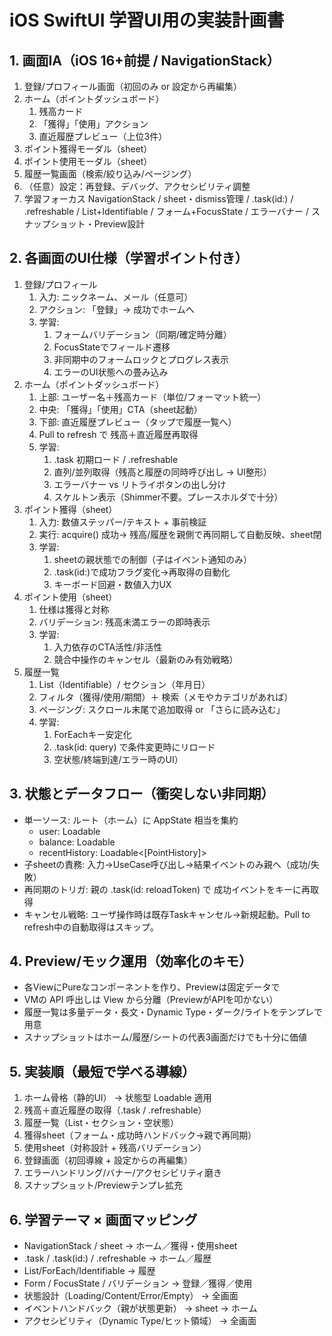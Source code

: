 # iOS SwiftUI 学習UI用の実装計画書

## 1. 画面IA（iOS 16+前提 / NavigationStack）
1. 登録/プロフィール画面（初回のみ or 設定から再編集）
2. ホーム（ポイントダッシュボード）
   1. 残高カード
   2. 「獲得」「使用」アクション
   3. 直近履歴プレビュー（上位3件）
3. ポイント獲得モーダル（sheet）
4. ポイント使用モーダル（sheet）
5. 履歴一覧画面（検索/絞り込み/ページング）
6. （任意）設定：再登録、デバッグ、アクセシビリティ調整
7. 学習フォーカス
  NavigationStack / sheet・dismiss管理 / .task(id:) / .refreshable / List+Identifiable / フォーム+FocusState / エラーバナー / スナップショット・Preview設計

## 2. 各画面のUI仕様（学習ポイント付き）
1. 登録/プロフィール
   1. 入力: ニックネーム、メール（任意可）
   2. アクション: 「登録」→ 成功でホームへ
   3. 学習:
      1. フォームバリデーション（同期/確定時分離）
      2. FocusStateでフィールド遷移
      3. 非同期中のフォームロックとプログレス表示
      4. エラーのUI状態への畳み込み
2. ホーム（ポイントダッシュボード）
   1. 上部: ユーザー名＋残高カード（単位/フォーマット統一）
   2. 中央: 「獲得」「使用」CTA（sheet起動）
   3. 下部: 直近履歴プレビュー（タップで履歴一覧へ）
   4. Pull to refresh で 残高＋直近履歴再取得
   5. 学習:
      1. .task 初期ロード / .refreshable
      2. 直列/並列取得（残高と履歴の同時呼び出し → UI整形）
      3. エラーバナー vs リトライボタンの出し分け
      4. スケルトン表示（Shimmer不要。プレースホルダで十分）
3. ポイント獲得（sheet）
   1. 入力: 数値ステッパー/テキスト + 事前検証
   2. 実行: acquire() 成功→ 残高/履歴を親側で再同期して自動反映、sheet閉
   3. 学習:
      1. sheetの親状態での制御（子はイベント通知のみ）
      2. .task(id:)で成功フラグ変化→再取得の自動化
      3. キーボード回避・数値入力UX
4. ポイント使用（sheet）
   1. 仕様は獲得と対称
   2. バリデーション: 残高未満エラーの即時表示
   3. 学習:
      1. 入力依存のCTA活性/非活性
      2. 競合中操作のキャンセル（最新のみ有効戦略）
5. 履歴一覧
   1. List（Identifiable）/ セクション（年月日）
   2. フィルタ（獲得/使用/期間）＋ 検索（メモやカテゴリがあれば）
   3. ページング: スクロール末尾で追加取得 or 「さらに読み込む」
   4. 学習:
      1. ForEachキー安定化
      2. .task(id: query) で条件変更時にリロード
      3. 空状態/終端到達/エラー時のUI）

## 3. 状態とデータフロー（衝突しない非同期）
- 単一ソース: ルート（ホーム）に AppState 相当を集約
  - user: Loadable<User>
  - balance: Loadable<Point>
  - recentHistory: Loadable<[PointHistory]>
- 子sheetの責務: 入力→UseCase呼び出し→結果イベントのみ親へ（成功/失敗）
- 再同期のトリガ: 親の .task(id: reloadToken) で 成功イベントをキーに再取得
- キャンセル戦略: ユーザ操作時は既存Taskキャンセル→新規起動。Pull to refresh中の自動取得はスキップ。

## 4. Preview/モック運用（効率化のキモ）
- 各ViewにPureなコンポーネントを作り、Previewは固定データで
- VMの API 呼出しは View から分離（PreviewがAPIを叩かない）
- 履歴一覧は多量データ・長文・Dynamic Type・ダーク/ライトをテンプレで用意
- スナップショットはホーム/履歴/シートの代表3画面だけでも十分に価値

## 5. 実装順（最短で学べる導線）
1. ホーム骨格（静的UI） → 状態型 Loadable 適用
2. 残高＋直近履歴の取得（.task / .refreshable）
3. 履歴一覧（List・セクション・空状態）
4. 獲得sheet（フォーム・成功時ハンドバック→親で再同期）
5. 使用sheet（対称設計 + 残高バリデーション）
6. 登録画面（初回導線 + 設定からの再編集）
7. エラーハンドリング/バナー/アクセシビリティ磨き
8. スナップショット/Previewテンプレ拡充

## 6. 学習テーマ × 画面マッピング
- NavigationStack / sheet → ホーム／獲得・使用sheet
- .task / .task(id:) / .refreshable → ホーム／履歴
- List/ForEach/Identifiable → 履歴
- Form / FocusState / バリデーション → 登録／獲得／使用
- 状態設計（Loading/Content/Error/Empty） → 全画面
- イベントハンドバック（親が状態更新） → sheet → ホーム
- アクセシビリティ（Dynamic Type/ヒット領域） → 全画面
